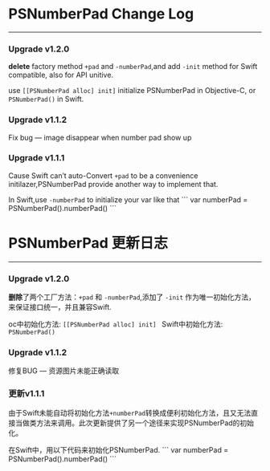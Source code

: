 # PSNumberPad Change Log
-----

### Upgrade v1.2.0  

**delete** factory method `+pad` and `-numberPad`,and add `-init` method for Swift compatible, also for API unitive.

use `[[PSNumberPad alloc] init]` initialize PSNumberPad in Objective-C, or `PSNumberPad()` in Swift.

### Upgrade v1.1.2

Fix bug — image disappear when number pad show up

### Upgrade v1.1.1

Cause Swift can’t auto-Convert `+pad` to be a convenience initilazer,PSNumberPad provide another way to implement that.

In Swift,use `-numberPad` to initialize your var like that
\`\`\`
var numberPad = PSNumberPad().numberPad()
\`\`\`

# PSNumberPad 更新日志

------

### Upgrade v1.2.0  

**删除**了两个工厂方法：`+pad` 和 `-numberPad`,添加了 `-init` 作为唯一初始化方法，来保证接口统一，并且兼容Swift.

oc中初始化方法: `[[PSNumberPad alloc] init] `
Swift中初始化方法: `PSNumberPad()`


### Upgrade v1.1.2

修复BUG — 资源图片未能正确读取

### 更新v1.1.1

由于Swift未能自动将初始化方法`+numberPad`转换成便利初始化方法，且又无法直接当做类方法来调用。此次更新提供了另一个途径来实现PSNumberPad的初始化。

在Swift中，用以下代码来初始化PSNumberPad.
\`\`\`
var numberPad = PSNumberPad().numberPad()
\`\`\`

